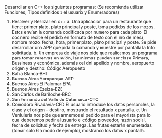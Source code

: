 Desarrollar en C++ los siguientes programas:
(Se recomienda utilizar Funciones, Tipos definidos x el usuario y Enumeradores)

1. Resolver y Realizar en c++
a. Una aplicación para un restaurante que tiene: primer plato, plato principal y
poste, toma pedidos de los mozos. Estos envían la comanda codificada por
numero para cada plato. El cocinero recibe el pedido en formato de texto con
el nro de mesa, nombre mozo, fecha, hora, primer plato, plato principal y
poste. Se pide desarrollar una APP que pida la comanda y muestre por
pantalla la Info solicitada.
b. Un empresa de viaje nos pide que realicemos un programa para tomar
reservas en avión, las mismas pueden ser clase Primera, Bussiness y
económica, además del dni apellido y nombre, aeropuerto origen y destino:
Código Aeropuerto
1. Bahía Blanca-BHI
2. Buenos Aires Aeroparque-AEP
3. Buenos Aires El Palomar-EPA
4. Buenos Aires Ezeiza-EZE
5. San Carlos de Bariloche-BRC
6. San Fernando del Valle de Catamarca-CTC
7. Comodoro Rivadavia-CRD
El usuario introduce los datos personales, la clase y el origen – destino,
mostrando el resultado x pantalla.
c. Un Verdulería nos pide que armemos el pedido para el mayorista para lo cual
deberemos pedir al usuario el código proveedor, razón social, fecha de
solicitud y fecha de entrega. Las frutas estarán enumeradas (tomar solo 6 a
modo de ejemplo), mostrando los datos x pantalla.